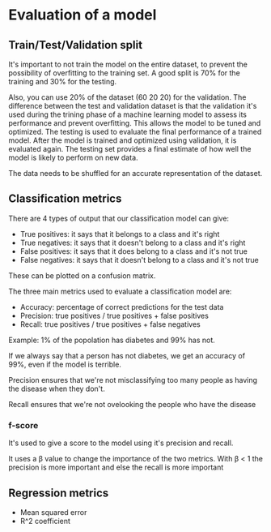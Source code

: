 # Evaluation of a model

## Train/Test/Validation split
It's important to not train the model on the entire dataset, to prevent the possibility of overfitting to the training set. A good split is 70% for the training and 30% for the testing.

Also, you can use 20% of the dataset (60 20 20) for the validation. 
The difference between the test and validation dataset is that the validation it's used during the trining phase of a machine learning model to assess its performance and prevent overfitting. This allows the model to be tuned and optimized.
The testing is used to evaluate the final performance of a trained model. After the model is trained and optimized using validation, it is evaluated again. The testing set provides a final estimate of how well the model is likely to perform on new data.

The data needs to be shuffled for an accurate representation of the dataset.

## Classification metrics
There are 4 types of output that our classification model can give:
- True positives: it says that it belongs to a class and it's right
- True negatives: it says that it doesn't belong to a class and it's right
- False positives: it says that it does belong to a class and it's not true
- False negatives: it says that it doesn't belong to a class and it's not true

These can be plotted on a confusion matrix.

The three main metrics used to evaluate a classification model are:
- Accuracy: percentage of correct predictions for the test data
- Precision: true positives / true positives + false positives
- Recall: true positives / true positives + false negatives

Example: 1% of the popolation has diabetes and 99% has not.

If we always say that a person has not diabetes, we get an accuracy of 99%, even if the model is terrible.

Precision ensures that we're not misclassifying too many people as having the disease when they don't.

Recall ensures that we're not ovelooking the people who have the disease

### f-score
It's used to give a score to the model using it's precision and recall.

It uses a β value to change the importance of the two metrics. With β < 1 the precision is more important and else the recall is more important



## Regression metrics

- Mean squared error
- R^2 coefficient
